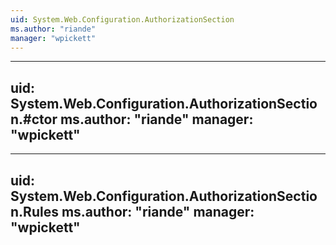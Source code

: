 ```yaml
---
uid: System.Web.Configuration.AuthorizationSection
ms.author: "riande"
manager: "wpickett"
---
```


---
uid: System.Web.Configuration.AuthorizationSection.#ctor
ms.author: "riande"
manager: "wpickett"
---

---
uid: System.Web.Configuration.AuthorizationSection.Rules
ms.author: "riande"
manager: "wpickett"
---
